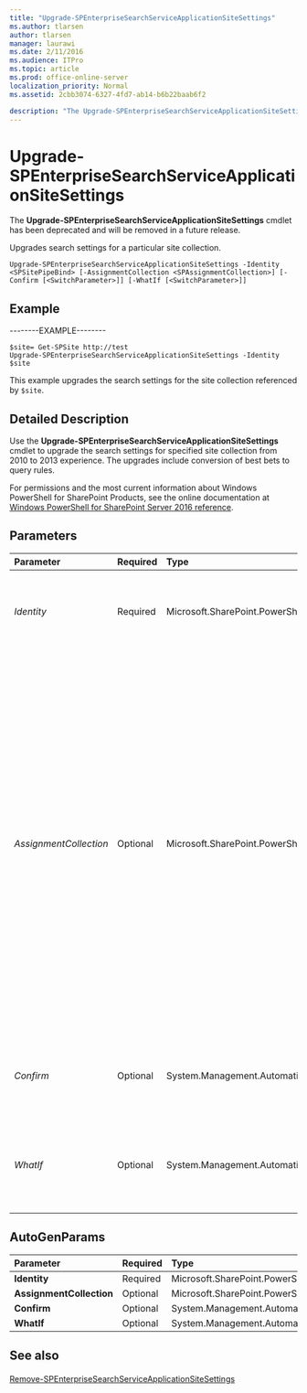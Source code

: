 ```yaml
---
title: "Upgrade-SPEnterpriseSearchServiceApplicationSiteSettings"
ms.author: tlarsen
author: tlarsen
manager: laurawi
ms.date: 2/11/2016
ms.audience: ITPro
ms.topic: article
ms.prod: office-online-server
localization_priority: Normal
ms.assetid: 2cbb3074-6327-4fd7-ab14-b6b22baab6f2

description: "The Upgrade-SPEnterpriseSearchServiceApplicationSiteSettings cmdlet has been deprecated and will be removed in a future release."
---
```


# Upgrade-SPEnterpriseSearchServiceApplicationSiteSettings

The **Upgrade-SPEnterpriseSearchServiceApplicationSiteSettings** cmdlet has been deprecated and will be removed in a future release. 
  
Upgrades search settings for a particular site collection.
  
```
Upgrade-SPEnterpriseSearchServiceApplicationSiteSettings -Identity <SPSitePipeBind> [-AssignmentCollection <SPAssignmentCollection>] [-Confirm [<SwitchParameter>]] [-WhatIf [<SwitchParameter>]]

```

## Example

--------EXAMPLE--------
  
```
$site= Get-SPSite http://test
Upgrade-SPEnterpriseSearchServiceApplicationSiteSettings -Identity $site
```

This example upgrades the search settings for the site collection referenced by  `$site`.
  
## Detailed Description

Use the **Upgrade-SPEnterpriseSearchServiceApplicationSiteSettings** cmdlet to upgrade the search settings for specified site collection from 2010 to 2013 experience. The upgrades include conversion of best bets to query rules. 
  
For permissions and the most current information about Windows PowerShell for SharePoint Products, see the online documentation at [Windows PowerShell for SharePoint Server 2016 reference](https://go.microsoft.com/fwlink/p/?LinkId=671715). 
  
## Parameters

|**Parameter**|**Required**|**Type**|**Description**|
|:-----|:-----|:-----|:-----|
| _Identity_ <br/> |Required  <br/> |Microsoft.SharePoint.PowerShell.SPSitePipeBind  <br/> |Specifies the site collection for which to upgrade search settings. The type must be a valid GUID, in the form 12345678-90ab-cdef-1234-567890bcdefgh.  <br/> |
| _AssignmentCollection_ <br/> |Optional  <br/> |Microsoft.SharePoint.PowerShell.SPAssignmentCollection  <br/> |Manages objects for the purpose of proper disposal. Use of objects, such as **SPWeb** or **SPSite**, can use large amounts of memory and use of these objects in Windows PowerShell scripts requires proper memory management. Using the **SPAssignment** object, you can assign objects to a variable and dispose of the objects after they are needed to free up memory. When **SPWeb**, **SPSite**, or **SPSiteAdministration** objects are used, the objects are automatically disposed of if an assignment collection or the **Global** parameter is not used.  <br/> > [!NOTE]> When the **Global** parameter is used, all objects are contained in the global store. If objects are not immediately used, or disposed of by using the **Stop-SPAssignment** command, an out-of-memory scenario can occur.           |
| _Confirm_ <br/> |Optional  <br/> |System.Management.Automation.SwitchParameter  <br/> |Prompts you for confirmation before executing the command. For more information, type the following command: **get-help about_commonparameters** <br/> |
| _WhatIf_ <br/> |Optional  <br/> |System.Management.Automation.SwitchParameter  <br/> |Displays a message that describes the effect of the command instead of executing the command. For more information, type the following command: **get-help about_commonparameters** <br/> |
   
## AutoGenParams

|**Parameter**|**Required**|**Type**|**Description**|
|:-----|:-----|:-----|:-----|
|**Identity** <br/> |Required  <br/> |Microsoft.SharePoint.PowerShell.SPSitePipeBind  <br/> ||
|**AssignmentCollection** <br/> |Optional  <br/> |Microsoft.SharePoint.PowerShell.SPAssignmentCollection  <br/> ||
|**Confirm** <br/> |Optional  <br/> |System.Management.Automation.SwitchParameter  <br/> ||
|**WhatIf** <br/> |Optional  <br/> |System.Management.Automation.SwitchParameter  <br/> ||
   
## See also

#### 

[Remove-SPEnterpriseSearchServiceApplicationSiteSettings](remove-spenterprisesearchserviceapplicationsitesettings.md)

